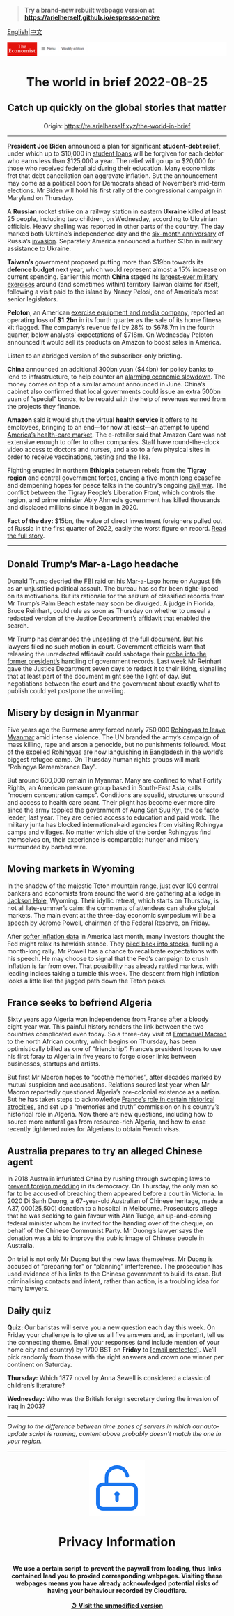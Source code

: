 > **Try a brand-new rebuilt webpage version at https://arielherself.github.io/espresso-native**

[English](https://github.com/arielherself/espresso/blob/main/README.md)|[中文](https://github-com.translate.goog/arielherself/espresso/blob/main/README.md?_x_tr_sl=en&_x_tr_tl=zh-CN&_x_tr_hl=zh-CN&_x_tr_pto=wapp)



![The Economist](menubar.png)

# <p align="center">The world in brief 2022-08-25</p>

## <p align="center">Catch up quickly on the global stories that matter</p>

<p align="center">Origin: <a href="https://te.arielherself.xyz/the-world-in-brief">https://te.arielherself.xyz/the-world-in-brief</a><hr>

<strong>President Joe Biden</strong> announced a plan for significant <strong>student-debt relief</strong>, under which up to $10,000 in [student loans](https://te.arielherself.xyz/united-states/2022/08/25/biden-spends-hundreds-of-billions-on-reducing-student-loan-debt) will be forgiven for each debtor who earns less than $125,000 a year. The relief will go up to $20,000 for those who received federal aid during their education. Many economists fret that debt cancellation can aggravate inflation. But the announcement may come as a political boon for Democrats ahead of November’s mid-term elections. Mr Biden will hold his first rally of the congressional campaign in Maryland on Thursday.

A <strong>Russian</strong> rocket strike on a railway station in eastern <strong>Ukraine</strong> killed at least 25 people, including two children, on Wednesday, according to Ukrainian officials. Heavy shelling was reported in other parts of the country. The day marked both Ukraine’s independence day and the [six-month anniversary](https://te.arielherself.xyz/interactive/europe/2022/08/24/six-months-of-war-in-ukraine) of Russia’s [invasion](https://te.arielherself.xyz/ukraine-crisis). Separately America announced a further $3bn in military assistance to Ukraine.

<strong>Taiwan’s </strong>government proposed putting more than $19bn towards its <strong>defence budget </strong>next year, which would represent almost a 15% increase on current spending. Earlier this month <strong>China </strong>staged its [largest-ever military exercises](https://te.arielherself.xyz/china/2022/08/04/china-sends-missiles-flying-over-taiwan) around (and sometimes within) territory Taiwan claims for itself, following a visit paid to the island by Nancy Pelosi, one of America’s most senior legislators.

<strong>Peloton</strong>, an American [exercise equipment and media company](https://te.arielherself.xyz/business/2019/09/05/peloton-covets-recurring-revenue), reported an operating loss of <strong>$1.2bn</strong> in its fourth quarter as the sale of its home fitness kit flagged. The company’s revenue fell by 28% to $678.7m in the fourth quarter, below analysts’ expectations of $718m. On Wednesday Peloton announced it would sell its products on Amazon to boost sales in America. 

Listen to an abridged version of the subscriber-only briefing.

<strong>China</strong> announced an additional 300bn yuan ($44bn) for policy banks to lend to infrastructure, to help counter an [alarming economic slowdown](https://te.arielherself.xyz/china/2022/08/18/chinas-economy-is-beset-by-problems). The money comes on top of a similar amount announced in June. China’s cabinet also confirmed that local governments could issue an extra 500bn yuan of “special” bonds, to be repaid with the help of revenues earned from the projects they finance.

<strong>Amazon</strong> said it would shut the virtual <strong>health service</strong> it offers to its employees, bringing to an end—for now at least—an attempt to upend [America’s health-care market](https://te.arielherself.xyz/business/2018/02/03/apple-and-amazons-moves-in-health-signal-a-coming-transformation). The e-retailer said that Amazon Care was not extensive enough to offer to other companies. Staff have round-the-clock video access to doctors and nurses, and also to a few physical sites in order to receive vaccinations, testing and the like.

Fighting erupted in northern <strong>Ethiopia </strong>between rebels from the <strong>Tigray region</strong> and central government forces, ending a five-month long ceasefire and dampening hopes for peace talks in the country’s ongoing [civil war](https://te.arielherself.xyz/middle-east-and-africa/2022/04/13/ethnic-cleansing-of-tigrayans-may-prolong-ethiopias-civil-war). The conflict between the Tigray People’s Liberation Front, which controls the region, and prime minister Abiy Ahmed’s government has killed thousands and displaced millions since it began in 2020. 

<strong>Fact of the day: </strong>$15bn, the value of direct investment foreigners pulled out of Russia in the first quarter of 2022, easily the worst figure on record. [Read the full story](https://te.arielherself.xyz/finance-and-economics/2022/08/23/why-the-russian-economy-keeps-beating-expectations).

----------

## Donald Trump’s Mar-a-Lago headache

Donald Trump decried the [FBI raid on his Mar-a-Lago home](https://te.arielherself.xyz/united-states/2022/08/10/the-raid-on-mar-a-lago-could-shake-americas-foundations) on August 8th as an unjustified political assault. The bureau has so far been tight-lipped on its motivations. But its rationale for the seizure of classified records from Mr Trump’s Palm Beach estate may soon be divulged. A judge in Florida, Bruce Reinhart, could rule as soon as Thursday on whether to unseal a redacted version of the Justice Department’s affidavit that enabled the search.

Mr Trump has demanded the unsealing of the full document. But his lawyers filed no such motion in court. Government officials warn that releasing the unredacted affidavit could sabotage their [probe into the former president’s](https://te.arielherself.xyz/united-states/2022/07/27/the-justice-department-is-moving-against-donald-trump) handling of government records. Last week Mr Reinhart gave the Justice Department seven days to redact it to their liking, signalling that at least part of the document might see the light of day. But negotiations between the court and the government about exactly what to publish could yet postpone the unveiling. 

## Misery by design in Myanmar

Five years ago the Burmese army forced nearly 750,000 [Rohingyas to leave Myanmar](https://te.arielherself.xyz/asia/2022/08/18/the-rohingyas-are-being-wiped-out-in-slow-motion) amid intense violence. The UN branded the army’s campaign of mass killing, rape and arson a genocide, but no punishments followed. Most of the expelled Rohingyas are now [languishing in Bangladesh](https://te.arielherself.xyz/asia/2022/06/16/unable-to-send-rohingyas-home-bangladesh-circumscribes-their-lives) in the world’s biggest refugee camp. On Thursday human rights groups will mark “Rohingya Remembrance Day”.

But around 600,000 remain in Myanmar. Many are confined to what Fortify Rights, an American pressure group based in South-East Asia, calls “modern concentration camps”. Conditions are squalid, structures unsound and access to health care scant. Their plight has become ever more dire since the army toppled the government of [Aung San Suu Kyi](https://te.arielherself.xyz/asia/2021/02/01/aung-san-suu-kyi-is-arrested-as-myanmars-generals-seize-power), the de facto leader, last year. They are denied access to education and paid work. The military junta has blocked international-aid agencies from visiting Rohingya camps and villages. No matter which side of the border Rohingyas find themselves on, their experience is comparable: hunger and misery surrounded by barbed wire. 

## Moving markets in Wyoming

In the shadow of the majestic Teton mountain range, just over 100 central bankers and economists from around the world are gathering at a lodge in [Jackson Hole](https://te.arielherself.xyz/finance-and-economics/at-the-jackson-hole-meeting-the-fed-ponders-an-uneven-recovery/21804083), Wyoming. Their idyllic retreat, which starts on Thursday, is not all late-summer’s calm: the comments of attendees can shake global markets. The main event at the three-day economic symposium will be a speech by Jerome Powell, chairman of the Federal Reserve, on Friday.

After [softer inflation data](https://te.arielherself.xyz/finance-and-economics/2022/08/05/for-a-change-american-inflation-is-lower-than-expected) in America last month, many investors thought the Fed might relax its hawkish stance. They [piled back into stocks](https://te.arielherself.xyz/leaders/2022/08/18/a-fresh-american-bull-market-is-under-way-can-it-last), fuelling a month-long rally. Mr Powell has a chance to recalibrate expectations with his speech. He may choose to signal that the Fed’s campaign to crush inflation is far from over. That possibility has already rattled markets, with leading indices taking a tumble this week. The descent from high inflation looks a little like the jagged path down the Teton peaks.

## France seeks to befriend Algeria

Sixty years ago Algeria won independence from France after a bloody eight-year war. This painful history renders the link between the two countries complicated even today. So a three-day visit of [Emmanuel Macron](https://te.arielherself.xyz/middle-east-and-africa/2021/06/03/france-tries-to-reset-policy-in-africa) to the north African country, which begins on Thursday, has been optimistically billed as one of “friendship”. France’s president hopes to use his first foray to Algeria in five years to forge closer links between businesses, startups and artists.

But first Mr Macron hopes to “soothe memories”, after decades marked by mutual suspicion and accusations. Relations soured last year when Mr Macron reportedly questioned Algeria’s pre-colonial existence as a nation. But he has taken steps to acknowledge [France’s role in certain historical atrocities](https://te.arielherself.xyz/international/2021/05/13/france-is-confronting-its-history-in-algeria), and set up a “memories and truth” commission on his country’s historical role in Algeria. Now there are new questions, including how to source more natural gas from resource-rich Algeria, and how to ease recently tightened rules for Algerians to obtain French visas. 

## Australia prepares to try an alleged Chinese agent

In 2018 Australia infuriated China by rushing through sweeping laws to [prevent foreign meddling](https://te.arielherself.xyz/asia/2021/05/08/australias-debate-about-china-is-becoming-hot-angry-and-shrill) in its democracy. On Thursday, the only man so far to be accused of breaching them appeared before a court in Victoria. In 2020 Di Sanh Duong, a 67-year-old Australian of Chinese heritage, made a A$37,000 ($25,500) donation to a hospital in Melbourne. Prosecutors allege that he was seeking to gain favour with Alan Tudge, an up-and-coming federal minister whom he invited for the handing over of the cheque, on behalf of the Chinese Communist Party. Mr Duong’s lawyer says the donation was a bid to improve the public image of Chinese people in Australia.

On trial is not only Mr Duong but the new laws themselves. Mr Duong is accused of “preparing for” or “planning” interference. The prosecution has used evidence of his links to the Chinese government to build its case. But criminalising contacts and intent, rather than action, is a troubling idea for many lawyers.

## Daily quiz

<strong>Quiz: </strong>Our baristas will serve you a new question each day this week. On Friday your challenge is to give us all five answers and, as important, tell us the connecting theme. Email your responses (and include mention of your home city and country) by 1700 BST on <strong>Friday</strong> to [<span class="__cf_email__" data-cfemail="8fdefae6f5cafcfffdeafcfce0cfeaece0e1e0e2e6fcfba1ece0e2">[email&#160;protected]</span>](https://mail.google.com/mail/?view=cm&amp;fs=1&amp;tf=1&amp;to=QuizEspresso@te.arielherself.xyz). We’ll pick randomly from those with the right answers and crown one winner per continent on Saturday.

<strong>Thursday:</strong> Which 1877 novel by Anna Sewell is considered a classic of children’s literature?

<strong>Wednesday:</strong> Who was the British foreign secretary during the invasion of Iraq in 2003? 

----------

*Owing to the difference between time zones of servers in which our auto-update script is running, content above probably doesn't match the one in your region.*

|<br><div align="center"><img src="unlock.png" /><h1>Privacy Information</h1></div></br>We use a certain script to prevent the paywall from loading, thus links contained lead you to proxied corresponding webpages. Visiting these webpages means you have already acknowledged potential risks of having your behaviour recorded by Cloudflare.<br><br>[&#x21BA; Visit the unmodified version](README.raw.md)<br><br>|
|-----|
